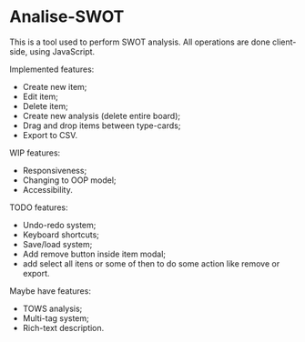 # Analise-SWOT

This is a tool used to perform SWOT analysis. All operations are done client-side, using JavaScript.

Implemented features:
- Create new item;
- Edit item;
- Delete item;
- Create new analysis (delete entire board);
- Drag and drop items between type-cards;
- Export to CSV.

WIP features:
- Responsiveness;
- Changing to OOP model;
- Accessibility.

TODO features:
- Undo-redo system;
- Keyboard shortcuts;
- Save/load system;
- Add remove button inside item modal;
- add select all itens or some of then to do some action like remove or export.

Maybe have features:
- TOWS analysis;
- Multi-tag system;
- Rich-text description.
